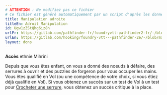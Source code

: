 ```yaml
---
# ATTENTION : Ne modifiez pas ce fichier
# Ce fichier est généré automatiquement par un script d'après les données du module Foundry VTT officiel et de sa traduction
title: Manipulation adroite
titleEn: Adroit Manipulation
id: Ugw1zZStQhg6iz8h
urlFr: https://gitlab.com/pathfinder-fr/foundryvtt-pathfinder2-fr/-/blob/master/data/feats/Ugw1zZStQhg6iz8h.htm
urlEn: https://gitlab.com/hooking/foundry-vtt---pathfinder-2e/-/blob/master/packs/data/feats.db/adroit-manipulation.json
layout: dons
---
```

**Accès** ethnie Mihrini

Depuis que vous êtes enfant, on vous a donné des noeuds à défaire, des serrures à ouvrir et des puzzles de forgeron pour vous occuper les mains. Vous êtes qualifié en Vol (ou une compétence de votre choix, si vous étiez déjà qualifié en Vol). Si vous obtenez un succès sur un test de Vol à un test pour [Crocheter une serrure](../actions/crocheter-une-serrure.html), vous obtenez un succès critique à la place.
